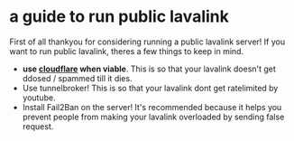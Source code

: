 # a guide to run public lavalink

First of all thankyou for considering running a public lavalink server!
If you want to run public lavalink, theres a few things to keep in mind.

- **use [cloudflare](https://cloudflare.com) when viable**. This is so that your lavalink doesn't get ddosed / spammed till it dies.
- Use tunnelbroker! This is so that your lavalink dont get ratelimited by youtube.
- Install Fail2Ban on the server! It's recommended because it helps you prevent people from making your lavalink overloaded by sending false request.
